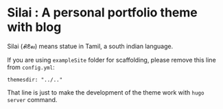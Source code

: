 # Silai : A personal portfolio theme with blog

Silai (சிலை) means statue in Tamil, a south indian language.

If you are using `exampleSite` folder for scaffolding, please remove this line from `config.yml`:

```
themesdir: "../.."
```

That line is just to make the development of the theme work with `hugo server` command.
